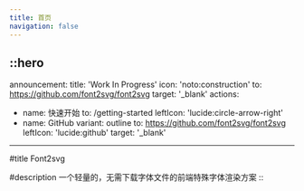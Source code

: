 ```yaml
---
title: 首页
navigation: false
---
```


::hero
---
announcement:
  title: 'Work In Progress'
  icon: 'noto:construction'
  to: https://github.com/font2svg/font2svg
  target: '_blank'
actions:
  - name: 快速开始
    to: /getting-started
    leftIcon: 'lucide:circle-arrow-right'
  - name: GitHub
    variant: outline
    to: https://github.com/font2svg/font2svg
    leftIcon: 'lucide:github'
    target: '_blank'
---

#title
Font2svg

#description
一个轻量的，无需下载字体文件的前端特殊字体渲染方案
::
